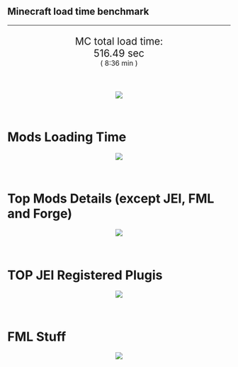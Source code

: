 ## Minecraft load time benchmark


---

<p align="center" style="font-size:160%;">
MC total load time:<br>
516.49 sec
<br>
<sup><sub>(
8:36 min
)</sub></sup>
</p>

<br>


<p align="center">
<img src="https://quickchart.io/chart?w=400&h=30&c={
  type: 'horizontalBar',
  data: {
    datasets: [
      {label:      'MODS:', data: [309.25]},
      {label: 'FML stuff:', data: [207.24]}
    ]
  },
  options: {
    scales: {
      xAxes: [{display: false,stacked: true}],
      yAxes: [{display: false,stacked: true}],
    },
    elements: {rectangle: {borderWidth: 2}},
    legend: {display: false,},
    plugins: {datalabels: {color: 'white',formatter: (value, context) =>
      [context.dataset.label, value].join(' ')
    }}
  }
}"/>
</p>

<br>

# Mods Loading Time
<p align="center">
<img src="https://quickchart.io/chart?w=400&h=300&c={
  type: 'outlabeledPie',
  options: {
    cutoutPercentage: 25,
    plugins: {
      legend: !1,
      outlabels: {
        stretch: 5,
        padding: 1,
        text: (v,i)=>[
          v.labels[v.dataIndex],' ',
          (v.percent*1000|0)/10,
          String.fromCharCode(37)].join('')
      }
    }
  },
  data: {...
`
436e17  21.24s Had Enough Items;
3C6315  26.12s Had Enough Items (Plugins);
516fa8  15.06s Ender IO;
a651a8  10.68s IndustrialCraft 2;
8f3087   9.04s Forge Mod Loader;
813e81   8.89s OpenComputers;
5161a8   7.94s CraftTweaker2;
495797  10.01s CraftTweaker2 (Script Loading);
8f304e   7.56s Astral Sorcery;
8c2ccd   6.28s Immersive Engineering;
6e175e   5.55s Recurrent Complex;
213664   5.24s Forestry;
538f30   4.40s Animania;
308f53   4.32s Village Names;
436e17   4.24s Integrated Dynamics;
a86e51   3.98s Extra Utilities 2;
3e68ba   3.82s AE2 Unofficial Extended Life;
308f7e   3.76s Quark: RotN Edition;
ba3eb8   3.65s Cyclic;
649e21   3.34s OpenBlocks;
8f308f   3.32s JourneyMap;
cd922c   3.15s NuclearCraft;
444444  80.65s 46 Other mods;
333333  59.85s 172 'Fast' mods (load 1.0s - 0.1s);
222222   7.18s 223 'Instant' mods (load %3C 0.1s)
`
    .split(';').reduce((a, l) => {
      l.match(/(\w{6}) *(\d*\.\d*)s (.*)/)
      .slice(1).map((a, i) => [[String.fromCharCode(35),a].join(''), parseFloat(a), a][i])
      .forEach((s, i) => 
        [a.datasets[0].backgroundColor, a.datasets[0].data, a.labels][i].push(s)
      );
      return a
    }, {
      labels: [],
      datasets: [{
        backgroundColor: [],
        data: [],
        borderColor: 'rgba(22,22,22,0.3)',
        borderWidth: 1
      }]
    })
  }
}"/>
</p>

<br>

# Top Mods Details (except JEI, FML and Forge)
<p align="center">
<img src="https://quickchart.io/chart?w=400&h=450&c={
  options: {
    scales: {
      xAxes: [{stacked: true}],
      yAxes: [{stacked: true}],
    },
    plugins: {
      datalabels: {
        anchor: 'end',
        align: 'top',
        color: 'white',
        backgroundColor: 'rgba(46, 140, 171, 0.6)',
        borderColor: 'rgba(41, 168, 194, 1.0)',
        borderWidth: 0.5,
        borderRadius: 3,
        padding: 0,
        font: {size:10},
        formatter: (v,ctx) => 
          ctx.datasetIndex!=ctx.chart.data.datasets.length-1 ? null
            : [((ctx.chart.data.datasets.reduce((a,b)=>a- -b.data[ctx.dataIndex],0)*10)|0)/10,'s'].join('')
      },
      colorschemes: {
        scheme: 'office.Damask6'
      }
    }
  },
  type: 'bar',
  data: {...(() => {
    let a = { labels: [], datasets: [] };
`
1: Construction;
2: Loading Resources;
3: PreInitialization;
4: Initialization;
5: InterModComms$IMC;
6: PostInitialization;
7: LoadComplete;
8: ModIdMapping
`
    .split(';')
      .map(l => l.match(/\d: (.*)/).slice(1))
      .forEach(([name]) => a.datasets.push({ label: name, data: [] }));
`
                          1      2      3      4      5      6      7      8  ;
Ender IO              |  1.81|  0.01|  4.41|  0.68|  4.42|  0.38|  0.00|  3.36;
IndustrialCraft 2     |  0.78|  0.02|  8.61|  0.99|  0.00|  0.28|  0.00|  0.00;
OpenComputers         |  0.17|  0.02|  4.59|  3.81|  0.31|  0.00|  0.00|  0.00;
CraftTweaker2         |  0.60|  0.00|  3.79|  0.01|  0.00|  3.52|  0.01|  0.00;
Astral Sorcery        |  0.25|  0.01|  4.76|  2.02|  0.00|  0.53|  0.00|  0.00;
Immersive Engineering |  0.98|  0.01|  1.30|  1.31|  0.00|  2.68|  0.00|  0.00;
Recurrent Complex     |  0.32|  0.01|  0.83|  0.98|  0.00|  3.42|  0.00|  0.00;
Forestry              |  0.39|  0.01|  3.26|  1.20|  0.00|  0.38|  0.00|  0.00;
Animania              |  0.32|  0.00|  3.49|  0.13|  0.00|  0.45|  0.00|  0.00;
Village Names         |  0.11|  0.00|  3.99|  0.21|  0.00|  0.00|  0.00|  0.00;
Integrated Dynamics   |  0.28|  0.01|  3.88|  0.07|  0.00|  0.00|  0.00|  0.00;
Extra Utilities 2     |  0.07|  0.01|  3.57|  0.11|  0.00|  0.23|  0.00|  0.00
`
    .split(';').slice(1)
      .map(l => l.split('|').map(s => s.trim()))
      .forEach(([name, ...arr], i) => {
        a.labels.push(name);
        arr.forEach((v, j) => a.datasets[j].data[i] = v)
      }); return a
  })()}
}"/>
</p>

<br>

# TOP JEI Registered Plugis
<p align="center">
<img src="https://quickchart.io/chart?w=700&c={
  options: {
    elements: { rectangle: { borderWidth: 1 } },
    legend: false
  },
  type: 'horizontalBar',
    data: {...(() => {
      let a = {
        labels: [], datasets: [{
          backgroundColor: 'rgba(0, 99, 132, 0.5)',
          borderColor: 'rgb(0, 99, 132)',
          data: []
        }]
      };
`
  3.21: cofh.thermalexpansion.plugins.jei.JEIPluginTE;
  3.14: li.cil.oc.integration.jei.ModPluginOpenComputers;
  1.72: jeresources.jei.JEIConfig;
  1.65: com.github.sokyranthedragon.mia.integrations.jer.JeiJerIntegration$1;
  1.63: com.rwtema.extrautils2.crafting.jei.XUJEIPlugin;
  1.61: crazypants.enderio.machines.integration.jei.MachinesPlugin;
  1.45: forestry.factory.recipes.jei.FactoryJeiPlugin;
  1.25: mezz.jei.plugins.vanilla.VanillaPlugin;
  1.03: knightminer.tcomplement.plugin.jei.JEIPlugin;
  0.95: ic2.jeiIntegration.SubModule;
  0.76: com.buuz135.thaumicjei.ThaumcraftJEIPlugin;
  0.65: nc.integration.jei.NCJEI;
  0.62: com.buuz135.industrial.jei.JEICustomPlugin;
  0.44: crazypants.enderio.base.integration.jei.JeiPlugin;
  0.34: astavie.thermallogistics.compat.jei.CompatJEI;
  5.66: Other 129 Plugins
`
        .split(';')
        .map(l => l.split(':'))
        .forEach(([time, name]) => {
          a.labels.push(name);
          a.datasets[0].data.push(time)
        })
        ; return a
    })()
  }
}"/>
</p>

<br>

# FML Stuff
<p align="center">
<img src="https://quickchart.io/chart?w=500&h=400&c={
  options: {
    rotation: Math.PI,
    cutoutPercentage: 55,
    plugins: {
      legend: !1,
      outlabels: {
        stretch: 5,
        padding: 1,
        text: (v)=>v.labels
      },
      doughnutlabel: {
        labels: [
          {
            text: 'FML stuff:',
            color: 'rgba(128, 128, 128, 0.5)',
            font: {size: 18}
          },
          {
            text: [207.24,'s'].join(''),
            color: 'rgba(128, 128, 128, 1)',
            font: {size: 22}
          }
        ]
      },
    }
  },
  type: 'outlabeledPie',
  data: {...(() => {
    let a = {
      labels: [],
      datasets: [{
        backgroundColor: [],
        data: [],
        borderColor: 'rgba(22,22,22,0.3)',
        borderWidth: 2
      }]
    };
`
993A00   1.39s Loading sounds;
994400   1.45s Loading Resource - SoundHandler;
994F00  30.03s ModelLoader: blocks;
995900  10.21s ModelLoader: items;
996300  10.15s ModelLoader: baking;
996D00   1.91s Applying remove recipe actions;
997700   0.23s Applying remove furnace recipe actions;
998200   1.05s Indexing ingredients;
444444 150.83s Other
`
    .split(';')
      .map(l => l.match(/(\w{6}) *(\d*\.\d*)s (.*)/))
      .forEach(([, col, time, name]) => {
        a.labels.push([name, ' ', time, 's'].join(''));
        a.datasets[0].data.push(parseFloat(time));
        a.datasets[0].backgroundColor.push([String.fromCharCode(35), col].join(''))
      })
      ; return a
  })()}
}"/>
</p>

<br>
